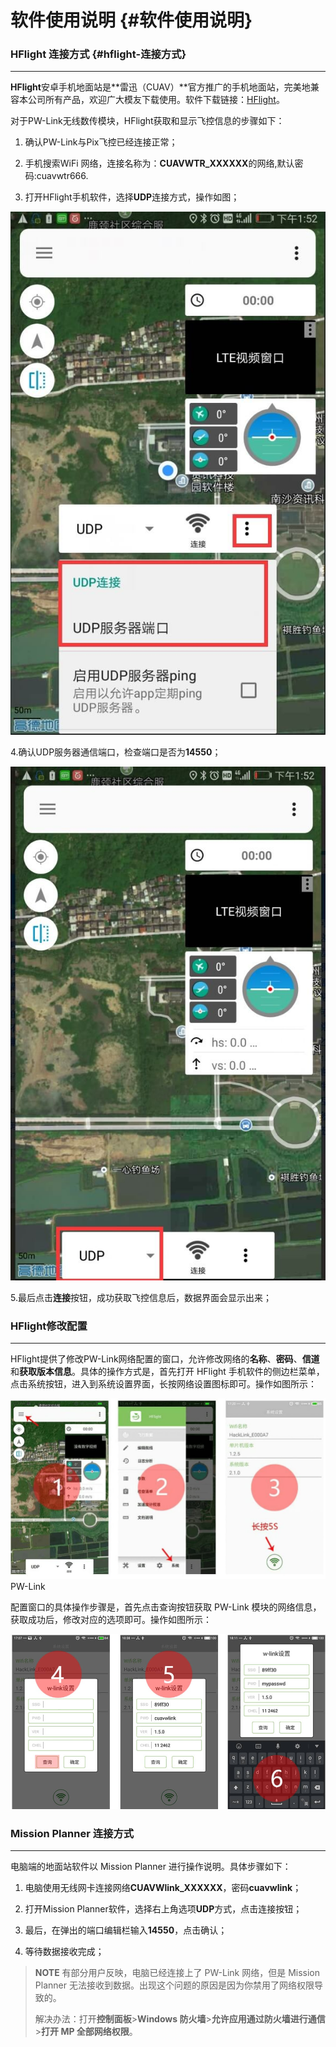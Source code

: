 # 软件使用说明 {#软件使用说明}

### HFlight 连接方式 {#hflight-连接方式}

---

**HFlight**安卓手机地面站是**雷迅（CUAV）**官方推广的手机地面站，完美地兼容本公司所有产品，欢迎广大模友下载使用。软件下载链接：[HFlight](http://fw.cuav.net/apk/HFlight.apk)。

对于PW-Link无线数传模块，HFlight获取和显示飞控信息的步骤如下：

1. 确认PW-Link与Pix飞控已经连接正常；

2. 手机搜索WiFi 网络，连接名称为：**CUAVWTR\_XXXXXX**的网络,默认密码:cuavwtr666.

3. 打开HFlight手机软件，选择**UDP**连接方式，操作如图；

![wtr8](../assets/wtr8.jpg)

4.确认UDP服务器通信端口，检查端口是否为**14550**；

![wtr7](../assets/wtr7.jpg)

5.最后点击**连接**按钮，成功获取飞控信息后，数据界面会显示出来；

### HFIight修改配置

---

HFlight提供了修改PW-Link网络配置的窗口，允许修改网络的**名称**、**密码**、**信道**和**获取版本信息**。具体的操作方式是，首先打开 HFlight 手机软件的侧边栏菜单，点击系统按钮，进入到系统设置界面，长按网络设置图标即可。操作如图所示：

![WTR1.jpg](../assets/wtr1.jpg)PW-Link 

配置窗口的具体操作步骤是，首先点击查询按钮获取 PW-Link 模块的网络信息，获取成功后，修改对应的选项即可。操作如图所示：

![wtr](../assets/wtr.jpg)

### Mission Planner 连接方式

---

电脑端的地面站软件以 Mission Planner 进行操作说明。具体步骤如下：

1. 电脑使用无线网卡连接网络**CUAVWlink\_XXXXXX**，密码**cuavwlink**；

2. 打开Mission Planner软件，选择右上角选项**UDP**方式，点击连接按钮；

3. 最后，在弹出的端口编辑栏输入**14550**，点击确认；

4. 等待数据接收完成；

> **NOTE** 有部分用户反映，电脑已经连接上了 PW-Link 网络，但是 Mission Planner 无法接收到数据。出现这个问题的原因是因为你禁用了网络权限导致的。
>
> 解决办法：打开**控制面板**&gt;**Windows 防火墙**&gt;**允许应用通过防火墙进行通信**&gt;**打开 MP 全部网络权限**。



